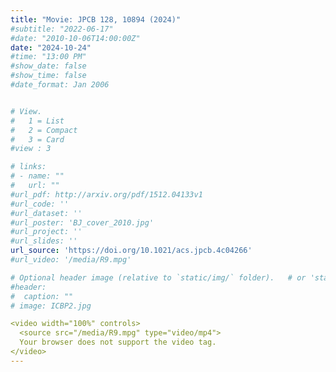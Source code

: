 ```yaml
---
title: "Movie: JPCB 128, 10894 (2024)"
#subtitle: "2022-06-17"
#date: "2010-10-06T14:00:00Z"
date: "2024-10-24"
#time: "13:00 PM"
#show_date: false
#show_time: false
#date_format: Jan 2006


# View.
#   1 = List
#   2 = Compact
#   3 = Card
#view : 3

# links:
# - name: ""
#   url: ""
#url_pdf: http://arxiv.org/pdf/1512.04133v1
#url_code: ''
#url_dataset: ''
#url_poster: 'BJ_cover_2010.jpg'
#url_project: ''
#url_slides: ''
url_source: 'https://doi.org/10.1021/acs.jpcb.4c04266'
#url_video: '/media/R9.mpg'

# Optional header image (relative to `static/img/` folder).   # or 'static/media' folder ?
#header:
#  caption: ""
# image: ICBP2.jpg

<video width="100%" controls>
  <source src="/media/R9.mpg" type="video/mp4">
  Your browser does not support the video tag.
</video>
---
```



